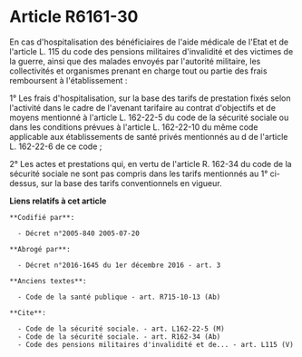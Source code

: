 # Article R6161-30

En cas d'hospitalisation des bénéficiaires de l'aide médicale de l'Etat et de l'article L. 115 du code des pensions
militaires d'invalidité et des victimes de la guerre, ainsi que des malades envoyés par l'autorité militaire, les
collectivités et organismes prenant en charge tout ou partie des frais remboursent à l'établissement : 

1° Les frais d'hospitalisation, sur la base des tarifs de prestation fixés selon l'activité dans le cadre de l'avenant
tarifaire au contrat d'objectifs et de moyens mentionné à l'article L. 162-22-5 du code de la sécurité sociale ou dans les
conditions prévues à l'article L. 162-22-10 du même code applicable aux établissements de santé privés mentionnés au d de
l'article L. 162-22-6 de ce code ; 

2° Les actes et prestations qui, en vertu de l'article R. 162-34 du code de la sécurité sociale ne sont pas compris dans les
tarifs mentionnés au 1° ci-dessus, sur la base des tarifs conventionnels en vigueur.

**Liens relatifs à cet article**

	**Codifié par**:

	  - Décret n°2005-840 2005-07-20

	**Abrogé par**:

	  - Décret n°2016-1645 du 1er décembre 2016 - art. 3

	**Anciens textes**:

	  - Code de la santé publique - art. R715-10-13 (Ab)

	**Cite**:

	  - Code de la sécurité sociale. - art. L162-22-5 (M)
	  - Code de la sécurité sociale. - art. R162-34 (Ab)
	  - Code des pensions militaires d'invalidité et de... - art. L115 (V)
